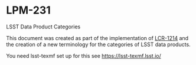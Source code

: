 # LPM-231
LSST Data Product Categories

This document was created as part of the implementation of [LCR-1214](https://project.lsst.org/groups/ccb/node/2195) and the creation of a new terminology for the categories of LSST data products.

You need lsst-texmf set up for this see https://lsst-texmf.lsst.io/
